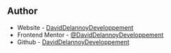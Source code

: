 ## Author

- Website - [DavidDelannoyDeveloppement](https://daviddelannoydeveloppement.github.io/DDD/index.html)
- Frontend Mentor - [@DavidDelannoyDeveloppement](https://www.frontendmentor.io/profile/DavidDelannoyDeveloppement)
- Github - [DavidDelannoyDeveloppement](https://github.com/DavidDelannoyDeveloppement)
